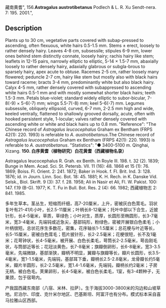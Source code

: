 藏南黄耆",
156.**Astragalus austrotibetanus** Podlech & L. R. Xu Sendt-nera. 7: 195. 2001.",

## Description
Plants up to 30 cm, vegetative parts covered with subap-pressed to ascending, often flexuous, white hairs 0.5-1.5 mm. Stems ± erect, loosely to rather densely hairy. Leaves 4-8 cm, subsessile; stipules 6-9 mm, lower ones behind stem distinctly connate, loosely hairy; rachis hairy like stem; leaflets in 12-15 pairs, narrowly elliptic to elliptic, 5-14 × 1.5-7 mm, abaxially loosely to rather densely hairy, adaxially glabrous or subgla-brous to sparsely hairy, apex acute to obtuse. Racemes 2-5 cm, rather loosely many flowered; peduncle 2-7 cm, hairy like stem but mostly also with black hairs toward raceme; bracts 3-4 mm, predominantly white but also black hairy. Calyx 4-5 mm, rather densely covered with subappressed to ascending white hairs 0.5-1 mm and with mostly somewhat shorter black hairs; teeth 1.5-3 mm. Petals blue-violet; standard widely elliptic to subor-bicular, 7-8(-9) × 5-6(-7) mm; wings 5.5-7(-8) mm; keel 5-6(-7) mm. Legumes subsessile, obliquely ellipsoid, curved, 6-7 mm, 2-2.5 mm high and wide, keeled ventrally, flattened to shallowly grooved dorsally, acute, often with hooked persistent style, 1-locular; valves rather densely covered with ascending white or white and black hairs up to 0.8 mm.
  "Reference": "The Chinese record of *Astragalus leucocephalus* Graham ex Bentham (FRPS 42(1): 220. 1993) is referable to *A. austrotibetanus*.The Chinese record of *Astragalus leucocephalus* Graham ex Bentham (FRPS 42(1): 220. 1993) is referable to *A. austrotibetanus*.
  "Statistics": "● 3400-5100 m. Qinghai, Xizang.
**150. 白序黄耆（植物研究）白花黄耆（西藏植物名录）**

Astragalus leucocephalus R. Grah. ex Benth. in Royle Ill. 198. t. 32 (2). 1839; Bunge in Mem. Acad. Sci. St. Petersb. VII. 11 (16): 48. 1868 et 15 (1): 76. 1869; Boiss. Fl. Orient. 2: 241. 1872; Baker in Hook. f. Fl. Brit. Ind. 3: 128. 1876; id. in Journ. Linn. Soc. Bot. 18: 45. 1881; K. H. Rech. in K. Danske Vid. Selsk., Biol. Skrift. 9 (3): 37. f. 28. 1958; Ali in Nasir et Ali, Fl. W. Pakist. 100: 147. f.19 (B-G). 1977; K. T. Fu in Bull. Bot. Res. 2 (4): 66. 1982; 西藏植物志 2: 841. 1985.

多年生草本。茎丛生，短缩而纤细，高7-20厘米，上升，密被灰白色茸毛。羽状复叶有21-41片小叶，长2.5-11厘米；叶柄长8-12毫米；托叶中部以下合生，近披针形，长4-5毫米，草质，草绿色；小叶对生，质厚，长圆形至椭圆形，长3-7毫米，宽3-4毫米，先端钝或近急尖，基部钝形，粉绿色，密被开展银白色柔毛；小叶柄很短。总状花序生多数花，密集，花序轴长1-1.5厘米；总花梗与叶近等长，长5-15厘米，密被白色茸毛；苞片披针形，长2-2.5毫米；花梗很短，长不及1毫米；花萼钟状，长4-5毫米，被开展、白色长柔毛，萼筒长2-2.5毫米，萼齿刚毛状，与筒部近等长；花冠淡黄色，长7-8毫米；旗瓣倒卵形，长6-8毫米，宽3-3.5毫米，先端微缺，基部渐狭，瓣柄不明显，翼瓣与旗瓣等长，瓣片长圆形，长3.5-4毫米，宽1-1.5毫米，先端钝，基部耳下垂，瓣柄长2.5-2.8毫米，龙骨瓣长约5毫米，瓣片半圆形，长2-2.5毫米，宽1.4-1.6毫米，先端钝，瓣柄长约2毫米；子房无柄，被白色毛。荚果卵形，长4-5毫米，被白色长柔毛，1室，有3-4颗种子，无果颈，包于宿萼内。

产我国西藏东南部（八宿、米林、拉萨）。生于海拔3000-3800米的沟边和山坡草地。尼泊尔、印度、克什米尔地区、巴基斯坦、阿富汗也有分布。模式标本采自喜马拉雅山区西部。
